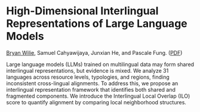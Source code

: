 # High-Dimensional Interlingual Representations of Large Language Models
[Bryan Wilie](https://bryanwilie.github.io/), Samuel Cahyawijaya, Junxian He, and Pascale Fung. ([PDF]())<br>

Large language models (LLMs) trained on multilingual data may form shared interlingual representations, but evidence is mixed. We analyze 31 languages across resource levels, typologies, and regions, finding inconsistent cross-lingual alignments. To address this, we propose an interlingual representation framework that identifies both shared and fragmented components. We introduce the Interlingual Local Overlap (ILO) score to quantify alignment by comparing local neighborhood structures. <br>
